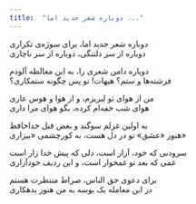 ```yaml
---
title:  "دوباره شعر جدید اما ..."
---
```


دوباره شعر جدید اما، برای سوژه‌ی تکراری  
دوباره از سر دلتنگی، دوباره از سر ناچاری  
 
دوباره دامن شعری را، به این مغالطه آلودم  
فرشته‌ها و ستم؟ هیهات! تو پس چگونه ستمکاری؟  
 
من از هوای تو لبریزم، و از هوا و هوس عاری  
هوای شب خفه‌ام کرده، بگو هوای مرا داری  
 
به اولین غزلم سوگند و بغض قبل خداحافظ  
هنوز «عشق» تو در دل هست، به کورچشمی «بیزاری»  
 
سرودنی که خود، آزار است، دلی که پیش خدا زار است  
غمی که بعد تو غمخوار است، و این ردیف خودآزاری  
 
برای دعوی حق الناس، صراط منتظرت هستم  
در این معامله یک بوسه به من هنوز بدهکاری  
 